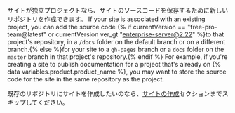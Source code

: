 サイトが独立プロジェクトなら、サイトのソースコードを保存するために新しいリポジトリを作成できます。 If your site is associated with an existing project, you can add the source code {% if currentVersion == "free-pro-team@latest" or currentVersion ver_gt "enterprise-server@2.22" %}to that project's repository, in a `/docs` folder on the default branch or on a different branch.{% else %}for your site to a `gh-pages` branch or a `docs` folder on the `master` branch in that project's repository.{% endif %} For example, if you're creating a site to publish documentation for a project that's already on {% data variables.product.product_name %}, you may want to store the source code for the site in the same repository as the project.

既存のリポジトリにサイトを作成したいのなら、[サイトの作成](#creating-your-site)セクションまでスキップしてください。
